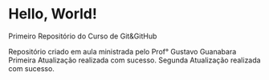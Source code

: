# Hello, World!
 Primeiro Repositório do Curso de Git&GitHub

 Repositório criado em aula ministrada pelo Prof° Gustavo Guanabara
 Primeira Atualização realizada com sucesso.
 Segunda Atualização realizada com sucesso. 